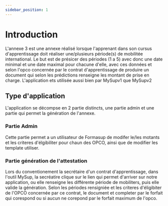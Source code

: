 ```yaml
---
sidebar_position: 1
---
```


# Introduction

L'annexe 3 est une annexe réalisé lorsque l'apprenant dans son cursus d'apprentissage doit réaliser une/plusieurs période(s) de mobilitée international.
Le but est de présicer des périodes (1 a 5) avec donc une date minimal et une date maximal pour chacune d'elle, avec ces données et selon l'opco concernée par le contrat d'apprentissage de produire un document qui selon les prédictions renseigne les montant de prise en charge.
L'application ets utilisée aussi bien par MySupv1 que MySupv2

## Type d'application
L'application se décompse en 2 partie distincts, une partie admin et une partie qui permet la génération de l'annexe.

### Partie Admin
Cette partie permet a un utilisateur de Formasup de modifer le/les motants et les criteres d'élgibiliter pour chaun des OPCO, ainsi que de modifier les template utiliser.

### Partie génération de l'attestation
Lors du conventionement la secrétaire d'un contrat d'apprentissage, dans l'outil MySup, la secréatire clique sur le lien qui permet d'arriver sur notre application, ou elle renseigne les différente période de mobiliters, puis elle valide la génération.
Selon les périodes rensigniée et les criteres d'éligibiter de l'OPCO concernée par ce contrat, le document et completer par le forfait qui corespond ou si aucun ne corepond par le forfait maximum de l'opco.